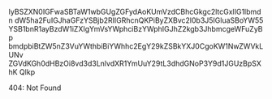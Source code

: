 IyBSZXN0IGFwaSBTaW1wbGUgZGFydAoKUmVzdCBhcGkgc2ltcGxlIG1lbmdn
dW5ha2FuIGJhaGFzYSBjb2RlIGRhcnQKPiByZXBvc2l0b3J5IGluaSBoYW55
YSB1bnR1ayBzdW1iZXIgYmVsYWphciBzYWphIGJhZ2kgb3JhbmcgeWFuZyBp
bmdpbiBtZW5nZ3VuYWthbiBiYWhhc2EgY29kZSBkYXJ0CgoKW1NwZWVkLUNv
ZGVdKGh0dHBzOi8vd3d3LnlvdXR1YmUuY29tL3dhdGNoP3Y9d1JGUzBpSXhK
Qlkp

<!-- START GLOBAL CORPORATION -->
404: Not Found
<!-- END GLOBAL CORPORATION -->